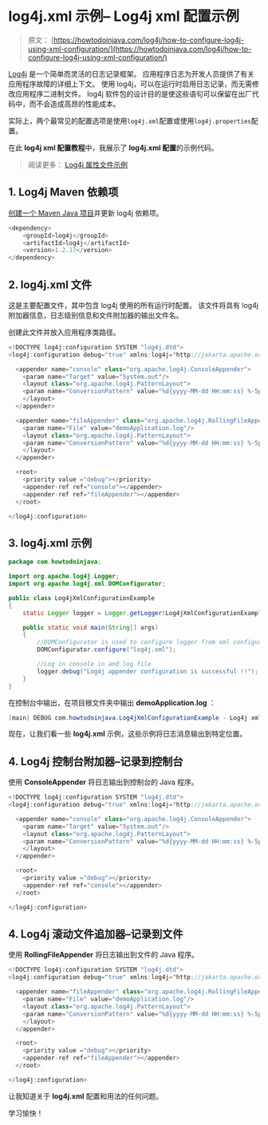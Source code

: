 # log4j.xml 示例– Log4j xml 配置示例

> 原文： [https://howtodoinjava.com/log4j/how-to-configure-log4j-using-xml-configuration/](https://howtodoinjava.com/log4j/how-to-configure-log4j-using-xml-configuration/)

[Log4j](https://logging.apache.org/log4j/ "log4j tutorials") 是一个简单而灵活的日志记录框架。 应用程序日志为开发人员提供了有关应用程序故障的详细上下文。 使用 log4j，可以在运行时启用日志记录，而无需修改应用程序二进制文件。 log4j 软件包的设计目的是使这些语句可以保留在出厂代码中，而不会造成高昂的性能成本。

实际上，两个最常见的配置选项是使用`log4j.xml`配置或使用`log4j.properties`配置。

在此 **log4j xml 配置教程**中，我展示了 **log4j.xml 配置**的示例代码。

> 阅读更多： [Log4j 属性文件示例](//howtodoinjava.com/log4j/how-to-configure-log4j-using-properties-file/)

## 1\. Log4j Maven 依赖项

[创建一个 Maven Java 项目](https://howtodoinjava.com/maven/create-java-project-maven/)并更新 log4j 依赖项。

```java
<dependency>
    <groupId>log4j</groupId>
    <artifactId>log4j</artifactId>
    <version>1.2.17</version>
</dependency>

```

## 2\. log4j.xml 文件

这是主要配置文件，其中包含 log4j 使用的所有运行时配置。 该文件将具有 log4j 附加器信息，日志级别信息和文件附加器的输出文件名。

创建此文件并放入应用程序类路径。

```java
<!DOCTYPE log4j:configuration SYSTEM "log4j.dtd">
<log4j:configuration debug="true" xmlns:log4j='http://jakarta.apache.org/log4j/'>

  <appender name="console" class="org.apache.log4j.ConsoleAppender">
    <param name="Target" value="System.out"/>
    <layout class="org.apache.log4j.PatternLayout">
    <param name="ConversionPattern" value="%d{yyyy-MM-dd HH:mm:ss} %-5p %c{1}:%L - %m%n" />
    </layout>
  </appender>

  <appender name="fileAppender" class="org.apache.log4j.RollingFileAppender">
    <param name="File" value="demoApplication.log"/>
    <layout class="org.apache.log4j.PatternLayout">
    <param name="ConversionPattern" value="%d{yyyy-MM-dd HH:mm:ss} %-5p %c{1}:%L - %m%n" />
    </layout>
  </appender>

  <root>
    <priority value ="debug"></priority>
    <appender-ref ref="console"></appender>
    <appender-ref ref="fileAppender"></appender>
  </root>

</log4j:configuration>

```

## 3\. log4j.xml 示例

```java
package com.howtodoinjava;

import org.apache.log4j.Logger;
import org.apache.log4j.xml.DOMConfigurator;

public class Log4jXmlConfigurationExample
{
	static Logger logger = Logger.getLogger(Log4jXmlConfigurationExample.class);

	public static void main(String[] args)
	{
		//DOMConfigurator is used to configure logger from xml configuration file
		DOMConfigurator.configure("log4j.xml");

		//Log in console in and log file
		logger.debug("Log4j appender configuration is successful !!");
	}
}

```

在控制台中输出，在项目根文件夹中输出 **demoApplication.log** ：

```java
[main] DEBUG com.howtodoinjava.Log4jXmlConfigurationExample - Log4j xml configuration is successful !!

```

现在，让我们看一些 **log4j.xml** 示例，这些示例将日志消息输出到特定位置。

## 4\. Log4j 控制台附加器–记录到控制台

使用 **ConsoleAppender** 将日志输出到控制台的 Java 程序。

```java
<!DOCTYPE log4j:configuration SYSTEM "log4j.dtd">
<log4j:configuration debug="true" xmlns:log4j='http://jakarta.apache.org/log4j/'>

  <appender name="console" class="org.apache.log4j.ConsoleAppender">
    <param name="Target" value="System.out"/>
    <layout class="org.apache.log4j.PatternLayout">
    <param name="ConversionPattern" value="%d{yyyy-MM-dd HH:mm:ss} %-5p %c{1}:%L - %m%n" />
    </layout>
  </appender>

  <root>
    <priority value ="debug"></priority>
    <appender-ref ref="console"></appender>
  </root>

</log4j:configuration>

```

## 4\. Log4j 滚动文件追加器–记录到文件

使用 **RollingFileAppender** 将日志输出到文件的 Java 程序。

```java
<!DOCTYPE log4j:configuration SYSTEM "log4j.dtd">
<log4j:configuration debug="true" xmlns:log4j='http://jakarta.apache.org/log4j/'>

  <appender name="fileAppender" class="org.apache.log4j.RollingFileAppender">
    <param name="File" value="demoApplication.log"/>
    <layout class="org.apache.log4j.PatternLayout">
    <param name="ConversionPattern" value="%d{yyyy-MM-dd HH:mm:ss} %-5p %c{1}:%L - %m%n" />
    </layout>
  </appender>

  <root>
    <priority value ="debug"></priority>
    <appender-ref ref="fileAppender"></appender>
  </root>

</log4j:configuration>

```

让我知道关于 **log4j.xml** 配置和用法的任何问题。

学习愉快！